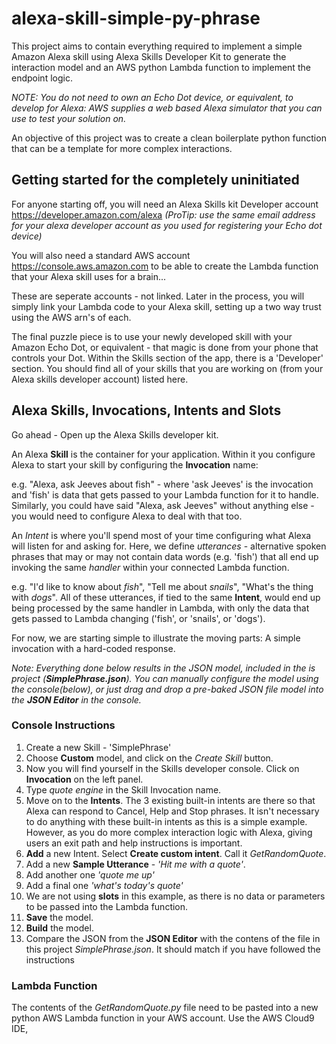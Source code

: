 # alexa-skill-simple-py-phrase

This project aims to contain everything required to implement a simple Amazon Alexa skill
using Alexa Skills Developer Kit to generate the interaction model and an AWS python Lambda function to implement the endpoint logic.

*NOTE: You do not need to own an Echo Dot device, or equivalent, to develop for Alexa: AWS supplies a web based Alexa simulator that you can use to test your solution on.*

An objective of this project was to create a clean boilerplate python function that can be a template for more complex interactions. 

## Getting started for the completely uninitiated

For anyone starting off, you will need an Alexa Skills kit Developer account https://developer.amazon.com/alexa 
*(ProTip: use the same email address for your alexa developer account as you used for registering your Echo dot device)*

You will also need a standard AWS account https://console.aws.amazon.com to be able to create the Lambda function that your Alexa skill uses for a brain...

These are seperate accounts - not linked. Later in the process, you will simply link your Lambda code to your Alexa skill, setting up a two way trust using the AWS arn's of each.

The final puzzle piece is to use your newly developed skill with your Amazon Echo Dot, or equivalent - that magic is done from your phone that controls your Dot. Within the Skills section of the app, there is a 'Developer' section. You should find all of your skills that you are working on (from your Alexa skills developer account) listed here.

## Alexa Skills, Invocations, Intents and Slots

Go ahead - Open up the Alexa Skills developer kit. 

An Alexa **Skill** is the container for your application. Within it you configure Alexa to start your skill by configuring the **Invocation** name: 

e.g. "Alexa, ask Jeeves about fish" - where 'ask Jeeves' is the invocation and 'fish' is data that gets passed to your Lambda function for it to handle. Similarly, you could have said "Alexa, ask Jeeves" without anything else - you would need to configure Alexa to deal with that too.

An *Intent* is where you'll spend most of your time configuring what Alexa will listen for and asking for. Here, we define *utterances* - alternative spoken phrases that may or may not contain data words (e.g. 'fish') that all end up invoking the same *handler* within your connected Lambda function.

e.g. "I'd like to know about *fish*", "Tell me about *snails*", "What's the thing with *dogs*". All of these utterances, if tied to the same **Intent**, would end up being processed by the same handler in Lambda, with only the data that gets passed to Lambda changing ('fish', or 'snails', or 'dogs').

For now, we are starting simple to illustrate the moving parts: A simple invocation with a hard-coded response.

*Note: Everything done below results in the JSON model, included in the is project (**SimplePhrase.json**). You can manually configure the model using the console(below), 
or just drag and drop a pre-baked JSON file model into the **JSON Editor** in the console.*

### Console Instructions
1. Create a new Skill - 'SimplePhrase'
2. Choose **Custom** model, and click on the *Create Skill* button.
3. Now you will find yourself in the Skills developer console. Click on **Invocation** on the left panel.
4. Type *quote engine* in the Skill Invocation name. 
5. Move on to the **Intents**. The 3 existing built-in intents are there so that Alexa can respond to Cancel, Help and Stop phrases. It isn't necessary to do anything with these built-in intents as this is a simple example. However, as you do more complex interaction logic with Alexa, giving users an exit path and help instructions is important.
6. **Add** a new Intent. Select **Create custom intent**. Call it *GetRandomQuote*.
7. Add a new **Sample Utterance** - *'Hit me with a quote'*. 
8. Add another one *'quote me up'*
9. Add a final one *'what's today's quote'*
10. We are not using **slots** in this example, as there is no data or parameters to be passed into the Lambda function.
11. **Save** the model.
12. **Build** the model.
13. Compare the JSON from the **JSON Editor** with the contens of the file in this project *SimplePhrase.json*. It should match if you have followed the instructions

### Lambda Function

The contents of the *GetRandomQuote.py* file need to be pasted into a new python AWS Lambda function in your AWS account.
Use the AWS Cloud9 IDE,


